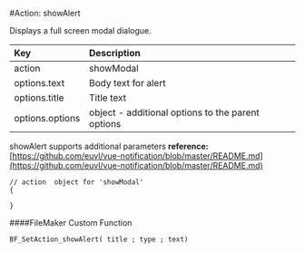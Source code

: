 #Action: showAlert

Displays a full screen modal dialogue. 



| Key | Description |
| :--- | :--- |
| action | showModal |
| options.text | Body text for alert |
| options.title | Title text |
| options.options | object - additional options to the parent options 


showAlert supports additional parameters
**reference:** [https://github.com/euvl/vue-notification/blob/master/README.md](https://github.com/euvl/vue-notification/blob/master/README.md)

```
// action  object for 'showModal'
{

}
```


####FileMaker Custom Function
```
BF_SetAction_showAlert( title ; type ; text) 
```





